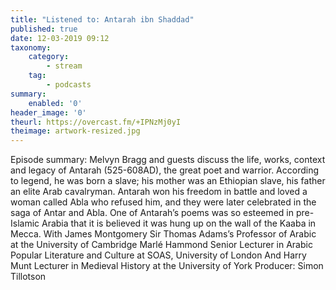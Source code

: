 ```yaml
---
title: "Listened to: Antarah ibn Shaddad"
published: true
date: 12-03-2019 09:12
taxonomy:
    category:
        - stream
    tag:
        - podcasts
summary:
    enabled: '0'
header_image: '0'
theurl: https://overcast.fm/+IPNzMj0yI
theimage: artwork-resized.jpg
--- 
```

Episode summary: Melvyn Bragg and guests discuss the life, works, context and legacy of Antarah (525-608AD), the great poet and warrior. According to legend, he was born a slave; his mother was an Ethiopian slave, his father an elite Arab cavalryman. Antarah won his freedom in battle and loved a woman called Abla who refused him, and they were later celebrated in the saga of Antar and Abla. One of Antarah’s poems was so esteemed in pre-Islamic Arabia that it is believed it was hung up on the wall of the Kaaba in Mecca. With James Montgomery Sir Thomas Adams’s Professor of Arabic at the University of Cambridge Marlé Hammond Senior Lecturer in Arabic Popular Literature and Culture at SOAS, University of London And Harry Munt Lecturer in Medieval History at the University of York Producer: Simon Tillotson
